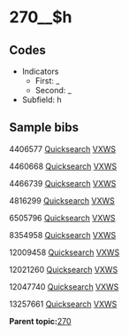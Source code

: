 # 270\_\_$h

## Codes

-   Indicators
    -   First: \_
    -   Second: \_
-   Subfield: h

## Sample bibs

4406577 [Quicksearch](https://search.library.yale.edu/catalog/4406577) [VXWS](http://prodorbis.library.yale.edu:7014/vxws/GetHoldingsService?bibId=4406577)

4460668 [Quicksearch](https://search.library.yale.edu/catalog/4460668) [VXWS](http://prodorbis.library.yale.edu:7014/vxws/GetHoldingsService?bibId=4460668)

4466739 [Quicksearch](https://search.library.yale.edu/catalog/4466739) [VXWS](http://prodorbis.library.yale.edu:7014/vxws/GetHoldingsService?bibId=4466739)

4816299 [Quicksearch](https://search.library.yale.edu/catalog/4816299) [VXWS](http://prodorbis.library.yale.edu:7014/vxws/GetHoldingsService?bibId=4816299)

6505796 [Quicksearch](https://search.library.yale.edu/catalog/6505796) [VXWS](http://prodorbis.library.yale.edu:7014/vxws/GetHoldingsService?bibId=6505796)

8354958 [Quicksearch](https://search.library.yale.edu/catalog/8354958) [VXWS](http://prodorbis.library.yale.edu:7014/vxws/GetHoldingsService?bibId=8354958)

12009458 [Quicksearch](https://search.library.yale.edu/catalog/12009458) [VXWS](http://prodorbis.library.yale.edu:7014/vxws/GetHoldingsService?bibId=12009458)

12021260 [Quicksearch](https://search.library.yale.edu/catalog/12021260) [VXWS](http://prodorbis.library.yale.edu:7014/vxws/GetHoldingsService?bibId=12021260)

12047740 [Quicksearch](https://search.library.yale.edu/catalog/12047740) [VXWS](http://prodorbis.library.yale.edu:7014/vxws/GetHoldingsService?bibId=12047740)

13257661 [Quicksearch](https://search.library.yale.edu/catalog/13257661) [VXWS](http://prodorbis.library.yale.edu:7014/vxws/GetHoldingsService?bibId=13257661)

**Parent topic:**[270](../../tags/270/270.md)

